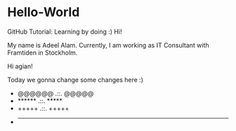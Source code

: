 # Hello-World
GitHub Tutorial: Learning by doing :)
Hi!

My name is Adeel Alam. Currently, I am working as IT Consultant with Framtiden in Stockholm.


Hi agian!

Today we gonna change some changes here :)
+ @@@@@@ .::. @@@@@
+ ****** .::. *****
+ +++++ .::. +++++
+ -----------------

